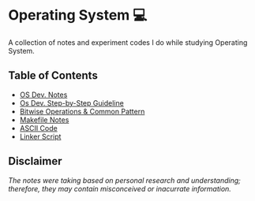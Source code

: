 # Operating System :computer:
A collection of notes and experiment codes I do while studying Operating System.

## Table of Contents
- [OS Dev. Notes](./guides/OS-DEV-NOTES.md)
- [Os Dev. Step-by-Step Guideline](./guides/GUIDELINE.md)
- [Bitwise Operations & Common Pattern](./guides/BITWISE.md)
- [Makefile Notes](./guides/Makefile)
- [ASCII Code](./guides/ASCIICODE.md)
- [Linker Script](./guides/LINKER-SCRIPT.md)

## Disclaimer
*The notes were taking based on personal research and understanding; therefore, they may contain misconceived or inacurrate information.*